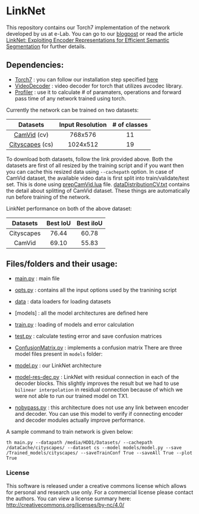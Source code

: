 # LinkNet

This repository contains our Torch7 implementation of the network developed by us at e-Lab.
You can go to our [blogpost](https://codeac29.github.io/projects/linknet/) or read the article [LinkNet: Exploiting Encoder Representations for Efficient Semantic Segmentation](https://arxiv.org/abs/1707.03718) for further details.

## Dependencies:

+ [Torch7](https://github.com/torch/distro) : you can follow our installation step specified [here](https://github.com/e-lab/tutorials/blob/master/Setup-an-Ubuntu-GPU-box.md)
+ [VideoDecoder](https://github.com/e-lab/torch-toolbox/tree/master/Video-decoder) : video decoder for torch that utilizes avcodec library.
+ [Profiler](https://github.com/e-lab/Torch7-profiling) : use it to calculate # of paramaters, operations and forward pass time of any network trained using torch.

Currently the network can be trained on two datasets:

| Datasets | Input Resolution | # of classes |
|:--------:|:----------------:|:------------:|
| [CamVid](http://mi.eng.cam.ac.uk/research/projects/VideoRec/CamVid/) (cv) | 768x576 | 11 |
| [Cityscapes](https://www.cityscapes-dataset.com/) (cs) | 1024x512 | 19 |

To download both datasets, follow the link provided above.
Both the datasets are first of all resized by the training script and if you want then you can cache this resized data using `--cachepath` option.
In case of CamVid dataset, the available video data is first split into train/validate/test set.
This is done using [prepCamVid.lua](data/prepCamVid.lua) file.
[dataDistributionCV.txt](misc/dataDistributionCV.txt) contains the detail about splitting of CamVid dataset.
These things are automatically run before training of the network.

LinkNet performance on both of the above dataset:

| Datasets | Best IoU | Best iIoU |
|:--------:|:----------------:|:------------:|
| Cityscapes | 76.44 | 60.78 |
| CamVid | 69.10 | 55.83 |

## Files/folders and their usage:

* [main.py](main.py)    : main file
* [opts.py](opts.py)  : contains all the input options used by the tranining script
* [data](data)          : data loaders for loading datasets
* [models]                : all the model architectures are defined here
* [train.py](train.py) : loading of models and error calculation
* [test.py](test.py)  : calculate testing error and save confusion matrices
* [ConfusionMatrix.py](ConfusionMatrix.py) : implements a confusion matrix
There are three model files present in `models` folder:

* [model.py](models/model.py) : our LinkNet architecture
* [model-res-dec.py](models/model-res-dec.py) : LinkNet with residual connection in each of the decoder blocks.
  This slightly improves the result but we had to use `bilinear interpolation` in residual connection because of which we were not able to run our trained model on TX1.
* [nobypass.py](models/nobypass.py) : this architecture does not use any link between encoder and decoder.
  You can use this model to verify if connecting encoder and decoder modules actually improve performance.

A sample command to train network is given below:

```
th main.py --datapath /media/HDD1/Datasets/ --cachepath /dataCache/cityscapes/ --dataset cs --model models/model.py --save /Trained_models/cityscapes/ --saveTrainConf True --saveAll True --plot True
```

### License

This software is released under a creative commons license which allows for personal and research use only.
For a commercial license please contact the authors.
You can view a license summary here: http://creativecommons.org/licenses/by-nc/4.0/
